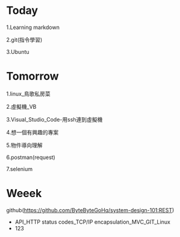 # Today
1.Learning markdown

2.git(指令學習)

3.Ubuntu

# Tomorrow 
1.linux_鳥歌私房菜

2.虛擬機_VB

3.Visual_Studio_Code-用ssh連到虛擬機

4.想一個有興趣的專案

5.物件導向理解

6.postman(request)

7.selenium

# Weeek
github(https://github.com/ByteByteGoHq/system-design-101:REST) 
- API_HTTP status codes_TCP/IP encapsulation_MVC_GIT_Linux
 - 123